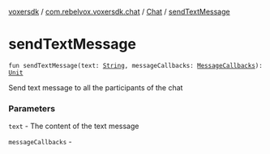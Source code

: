 [voxersdk](../../index.md) / [com.rebelvox.voxersdk.chat](../index.md) / [Chat](index.md) / [sendTextMessage](./send-text-message.md)

# sendTextMessage

`fun sendTextMessage(text: `[`String`](https://kotlinlang.org/api/latest/jvm/stdlib/kotlin/-string/index.html)`, messageCallbacks: `[`MessageCallbacks`](../-message-callbacks/index.md)`): `[`Unit`](https://kotlinlang.org/api/latest/jvm/stdlib/kotlin/-unit/index.html)

Send text message to all the participants of the chat

### Parameters

`text` - The content of the text message

`messageCallbacks` - 